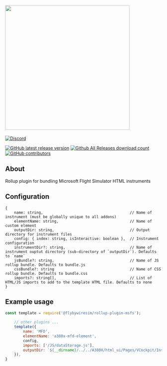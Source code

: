 # <img src="https://raw.githubusercontent.com/flybywiresim/fbw-branding/master/svg/FBW-Logo.svg" placeholder="FlyByWire" width="400"/>


[![Discord](https://img.shields.io/discord/738864299392630914.svg?label=&logo=discord&logoColor=ffffff&color=7389D8&labelColor=6A7EC2)](https://discord.gg/UjzuHMU)

[![GitHub latest release version](https://img.shields.io/github/v/release/flybywiresim/rollup-plugin-msfs.svg?style=flat)](https://github.com/flybywiresim/rollup-plugin-msfs/releases/latest)
[![Github All Releases download count](https://img.shields.io/github/downloads/flybywiresim/rollup-plugin-msfs/total.svg?style=flat)](https://github.com/flybywiresim/rollup-plugin-msfs/releases/latest)
[![GitHub contributors](https://img.shields.io/github/contributors/flybywiresim/rollup-plugin-msfs.svg?style=flat)](https://github.com/flybywiresim/rollup-plugin-msfs/graphs/contributors)

## About

Rollup plugin for bundling Microsoft Flight Simulator HTML instruments

## Configuration

```
{
    name: string,                                       // Name of instrument (must be globally unique to all addons)
    elementName: string,                                // Name of custom element
    outputDir: string,                                  // Output directory for instrument files
    config: { index: string, isInteractive: boolean },  // Instrument configuration
    instrumentDir?: string,                             // Name of instrument ouptut directory (sub-directory of `outputDir`). Defaults to `name`
    jsBundle?: string,                                  // Name of JS rollup bundle. Defaults to bundle.js
    cssBundle?: string                                  // Name of CSS rollup bundle. Defaults to bundle.css
    imports?: string[],                                 // List of HTML/JS imports to add to the template HTML file. Defaults to none 
}
```

## Example usage

```js
const template = require('@flybywiresim/rollup-plugin-msfs');

    // other plugins ...
    template({
        name: 'MFD',
        elementName: 'a380x-mfd-element',
        config,
        imports: ['/JS/dataStorage.js'],
        outputDir: `${__dirname}/../../A380X/html_ui/Pages/VCockpit/Instruments/A380X`,
    }),
}
```
